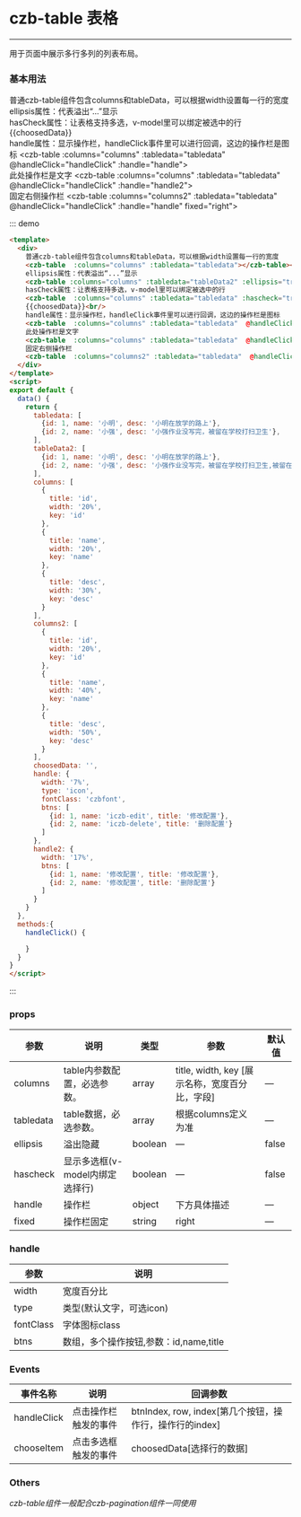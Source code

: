 <script>
export default {
  data() {
    return {
      tabledata: [
        {id: 1, name: '小明', desc: '小明在放学的路上'},
        {id: 2, name: '小强', desc: '小强作业没写完，被留在学校打扫卫生'},
      ],
      tableData2: [
        {id: 1, name: '小明', desc: '小明在放学的路上'},
        {id: 2, name: '小强', desc: '小强作业没写完，被留在学校打扫卫生,被留在学校打扫卫生'},
      ],
      columns: [
        {
          title: 'id',
          width: '20%',
          key: 'id'
        },
        {
          title: 'name',
          width: '20%',
          key: 'name'
        },
        {
          title: 'desc',
          width: '30%',
          key: 'desc'
        }
      ],
      columns2: [
        {
          title: 'id',
          width: '20%',
          key: 'id'
        },
        {
          title: 'name',
          width: '40%',
          key: 'name'
        },
        {
          title: 'desc',
          width: '50%',
          key: 'desc'
        }
      ],
      choosedData: '',
      handle: {
        width: '7%',
        type: 'icon',
        fontClass: 'czbfont',
        btns: [
          {id: 1, name: 'iczb-edit', title: '修改配置'},
          {id: 2, name: 'iczb-delete', title: '删除配置'}
        ]
      },
      handle2: {
        width: '17%',
        btns: [
          {id: 1, name: '修改配置', title: '修改配置'},
          {id: 2, name: '修改配置', title: '删除配置'}
        ]
      }
    }
  },
  methods:{
    handleClick() {

    }
  }
}
</script>
# czb-table 表格
----
用于页面中展示多行多列的列表布局。

### 基本用法
普通czb-table组件包含columns和tableData，可以根据width设置每一行的宽度
<czb-table  :columns="columns" :tabledata="tabledata"></czb-table><br/>
ellipsis属性：代表溢出“...”显示
<czb-table :columns="columns" :tabledata="tableData2" :ellipsis="true"></czb-table><br/>
hasCheck属性：让表格支持多选，v-model里可以绑定被选中的行
<czb-table  :columns="columns" :tabledata="tabledata" :hascheck="true" v-model="choosedData"></czb-table>
{{choosedData}}<br/>
handle属性：显示操作栏，handleClick事件里可以进行回调，这边的操作栏是图标
<czb-table  :columns="columns" :tabledata="tabledata"  @handleClick="handleClick" :handle="handle"></czb-table><br/>
此处操作栏是文字
<czb-table  :columns="columns" :tabledata="tabledata"  @handleClick="handleClick" :handle="handle2"></czb-table><br/>
固定右侧操作栏
<czb-table  :columns="columns2" :tabledata="tabledata"  @handleClick="handleClick" :handle="handle" fixed="right"></czb-table><br/>

::: demo
```html
<template>
  <div>
    普通czb-table组件包含columns和tableData，可以根据width设置每一行的宽度
    <czb-table  :columns="columns" :tabledata="tabledata"></czb-table><br/>
    ellipsis属性：代表溢出“...”显示
    <czb-table :columns="columns" :tabledata="tableData2" :ellipsis="true"></czb-table><br/>
    hasCheck属性：让表格支持多选，v-model里可以绑定被选中的行
    <czb-table  :columns="columns" :tabledata="tabledata" :hascheck="true" v-model="choosedData"></czb-table>
    {{choosedData}}<br/>
    handle属性：显示操作栏，handleClick事件里可以进行回调，这边的操作栏是图标
    <czb-table  :columns="columns" :tabledata="tabledata"  @handleClick="handleClick" :handle="handle"></czb-table><br/>
    此处操作栏是文字
    <czb-table  :columns="columns" :tabledata="tabledata"  @handleClick="handleClick" :handle="handle2"></czb-table><br/>
    固定右侧操作栏
    <czb-table  :columns="columns2" :tabledata="tabledata"  @handleClick="handleClick" :handle="handle" fixed="right"></czb-table><br/>
  </div>
</template>
<script>
export default {
  data() {
    return {
      tabledata: [
        {id: 1, name: '小明', desc: '小明在放学的路上'},
        {id: 2, name: '小强', desc: '小强作业没写完，被留在学校打扫卫生'},
      ],
      tableData2: [
        {id: 1, name: '小明', desc: '小明在放学的路上'},
        {id: 2, name: '小强', desc: '小强作业没写完，被留在学校打扫卫生,被留在学校打扫卫生'},
      ],
      columns: [
        {
          title: 'id',
          width: '20%',
          key: 'id'
        },
        {
          title: 'name',
          width: '20%',
          key: 'name'
        },
        {
          title: 'desc',
          width: '30%',
          key: 'desc'
        }
      ],
      columns2: [
        {
          title: 'id',
          width: '20%',
          key: 'id'
        },
        {
          title: 'name',
          width: '40%',
          key: 'name'
        },
        {
          title: 'desc',
          width: '50%',
          key: 'desc'
        }
      ],
      choosedData: '',
      handle: {
        width: '7%',
        type: 'icon',
        fontClass: 'czbfont',
        btns: [
          {id: 1, name: 'iczb-edit', title: '修改配置'},
          {id: 2, name: 'iczb-delete', title: '删除配置'}
        ]
      },
      handle2: {
        width: '17%',
        btns: [
          {id: 1, name: '修改配置', title: '修改配置'},
          {id: 2, name: '修改配置', title: '删除配置'}
        ]
      }
    }
  },
  methods:{
    handleClick() {

    }
  }
}
</script>
```
:::

### props
| 参数      | 说明                                 | 类型      | 参数       | 默认值   |
|---------- |------------------------------------ |---------- |------------- |-------- |
|columns      |	table内参数配置，必选参数。 |	array   |	title, width, key [展示名称，宽度百分比，字段]      |	—       |
|tabledata	      | table数据，必选参数。 |	array   |		根据columns定义为准           |	—      |
|ellipsis |	溢出隐藏                         |	boolean    |	—            |	false  |
|hascheck |	显示多选框(v-model内绑定选择行)                     |	boolean    |	—            |	false  |
|handle |	操作栏                    |	object    |	下方具体描述         |	—   |
|fixed |	操作栏固定                    |	string    |	right         |	—   |

### handle
| 参数      | 说明     |             
|---------- |------------------------------------ |
|width      |	宽度百分比 |	array   |	title, width, key [展示名称，宽度百分比，字段]      |
|type	      | 类型(默认文字，可选icon) |
|fontClass |	字体图标class                         |
|btns |	数组，多个操作按钮,参数：id,name,title                   |
### Events
| 事件名称      | 说明       | 回调参数   |
|------------- |----------- |---------  |
|handleClick    |点击操作栏触发的事件  |btnIndex, row, index[第几个按钮，操作行，操作行的index]|
|chooseItem    |点击多选框触发的事件  |choosedData[选择行的数据]|
### Others
_czb-table组件一般配合czb-pagination组件一同使用_
